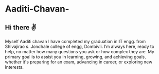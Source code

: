 # Aaditi-Chavan-
## Hi there ✌️
Myself Aaditi chavan I have completed my graduation in IT engg. from Shivajirao s. Jondhale college of engg, Dombivli.
I’m always here, ready to help, no matter how many questions you ask or how complex they are.
My primary goal is to assist you in learning, growing, and achieving goals, whether it's preparing for an exam, advancing in career, or exploring new interests.
